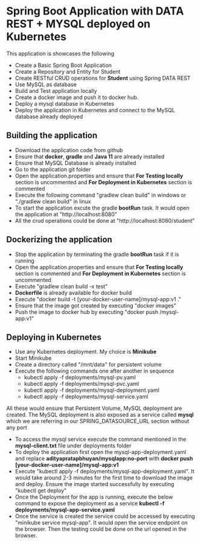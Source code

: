 # Spring Boot Application with DATA REST + MYSQL deployed on Kubernetes
This application is showcases the following
- Create a Basic Spring Boot Application
- Create a Repository and Entity for Student
- Create RESTful CRUD operations for **Student** using Spring DATA REST
- Use MySQL as database
- Build and Test application locally
- Create a docker image and push it to docker hub.
- Deploy a mysql database in Kubernetes
- Deploy the application in Kubernetes and connect to the MySQL database already deployed

## Building the application
- Download the application code from github
- Ensure that **docker**, **gradle** and **Java 11** are already installed
- Ensure that MySQL Database is already installed
- Go to the application git folder
- Open the application.properties and ensure that **For Testing locally** section is uncommented and **For Deployment in Kubernetes** section is commented
- Execute the following command "gradlew clean build" in windows or "./gradlew clean build" in linux
- To start the application excute the gradle **bootRun** task. It would open the application at "http://localhost:8080"
- All the crud operations could be done at  "http://localhost:8080/student"

## Dockerizing the application
- Stop the application by terminating the gradle **bootRun** task if it is running
- Open the application.properties and ensure that **For Testing locally** section is commented and **For Deployment in Kubernetes** section is uncommented
- Execute "gradlew clean build -x test"
- **Dockerfile** is already available for docker build
- Execute "docker build -t [your-docker-user-name]/mysql-app:v1 ."
- Ensure that the image got created by executing "docker images"
- Push the image to docker hub by executing "docker push <your-docker-user-name>/mysql-app:v1"

## Deploying in Kubernetes
- Use any Kubernetes deployment. My choice is **Minikube**
- Start Minikube
- Create a directory called "/mnt/data" for persistent volume
- Execute the following commands one after another in sequence
   * kubectl apply -f deployments/mysql-pv.yaml
   * kubectl apply -f deployments/mysql-pvc.yaml
   * kubectl apply -f deployments/mysql-deployment.yaml
   * kubectl apply -f deployments/mysql-service.yaml
 
 All these would ensure that Persistent Volume, MySQL deployment are created. The MySQL deployment is also exposed as a service called **mysql** which we are referring in our SPRING_DATASOURCE_URL section without any port
 
 - To access the mysql service execute the command mentioned in the **mysql-client.txt**  file under deployments folder
 - To deploy the application first open the mysql-app-deployment.yaml and replace **adityapratapbhuyan/mysqlapp:no-port** with **docker push [your-docker-user-name]/mysql-app:v1**
 - Execute  "kubectl apply -f deployments/mysql-app-deployment.yaml". It would take around 2-3 minutes for the first time to download the image and deploy. Ensure the image started successfully by executing "kubectl get deploy"
 - Once the Deployment for the app is running, execute the below command to expose the deployment as a service
 **kubectl -f deployments/mysql-app-service.yaml**
 - Once the service is created the service could be accessed by executing "minikube service mysql-app". It would open the service endpoint on the browser. Then the testing could be done on the url opened in the browser.   
